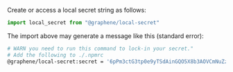 Create or access a local secret string as follows:
```js
import local_secret from "@graphene/local-secret"
```

The import above may generate a message like this (standard error):
```bash
# WARN you need to run this command to lock-in your secret."
# Add the following to ./.npmrc
@graphene/local-secret:secret = '6pPm3ctG3tp0e9yTSdAinGQO5X8b3AOVCmNuZzz7Kv4+u9WXvLbQOmVBo0g8AXoV/agCz+FSTaeC+vV0GzAaG5Wh+YXBxAnt3dd+79VNAxUGzJZdjIMe5mMtkD8J6BmWM/ZPcoDrQdIHCDslEqYAcw64zsSovgcLLRVOyKm5FZBQpN3AcTXs/84h8rCHbq6v49yBRTf5bVfr4DGPPyzJux07JJuy25AlBD2BK41zmhVbPZR949H0w6a9YpS7nm63Up6rwVUM11jKddCrQpONPQG+2lZ2L2qt0YUqz+2mil5gXrof403naSvSA2nRS/PTOOaoK4Yc2uVQrSt1E38SSA=='
```